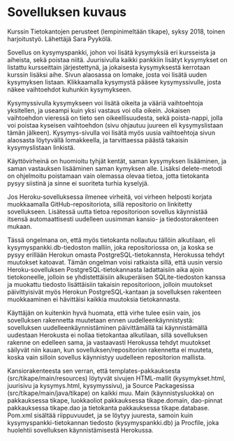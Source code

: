 # Sovelluksen kuvaus

Kurssin Tietokantojen perusteet (lempinimeltään tikape), syksy 2018, toinen harjoitustyö. Lähettäjä Sara Pyykölä.

Sovellus on kysymyspankki, johon voi lisätä kysymyksiä eri kursseista ja aiheista, sekä poistaa niitä.
Juurisivulla kaikki pankkiin lisätyt kysymykset on listattu kursseittain järjestettynä, ja jokaisesta kysymyksestä 
kerrotaan kurssin lisäksi aihe.
Sivun alaosassa on lomake, josta voi lisätä uuden kysymyksen listaan.
Klikkaamalla kysymystä pääsee kysymyssivulle, josta näkee vaihtoehdot kuhunkin kysymykseen. 

Kysymyssivulla kysymykseen voi lisätä oikeita ja vääriä vaihtoehtoja yksitellen, ja useampi kuin yksi vastaus voi olla oikein.
Jokaisen vaihtoehdon vieressä on tieto sen oikeellisuudesta, sekä poista-nappi, jolla voi poistaa kyseisen vaihtoehdon (sivu ohjautuu
juureen eli kysymyslistaan tämän jälkeen).
Kysymys-sivulla voi lisätä myös uusia vaihtoehtoja sivun alaosasta löytyvällä lomakkeella, ja tarvittaessa päästä
takaisin kysymyslistaan linkistä.

Käyttövirheinä on huomioitu tyhjät kentät, saman kysymyksen lisääminen, ja saman vastauksen lisääminen saman kymyksen alle.
Lisäksi delete-metodi on ohjelmoitu poistamaan vain olemassa olevaa tietoa, jotta tietokanta pysyy siistinä ja sinne ei suoriteta turhia
kyselyjä.

Jos Heroku-sovelluksessa ilmenee virheitä, voi virheen helposti korjata muokkaamalla GitHub-repositoriota, sillä repositorio on
linkitetty sovellukseen. Lisätessä uutta tietoa repositorioon sovellus käynnistää itsensä automaattisesti uudelleen uusimman kansio- ja
tiedostorakenteen mukaan.

Tässä ongelmana on, että myös tietokanta nollautuu tällöin alkutilaan, eli kysymyspankki.db-tiedoston malliin, joka
repositoriossa on, ja koska se pysyy erillään Herokun omasta PostgreSQL-tietokannsta, Herokussa tehdyt muutokset katoavat.
Tämän ongelman voisi ratkaista sillä, että uusin versio Heroku-sovelluksen PostgreSQL-tietokannasta ladattaisiin
aika ajoin tietokoneelle, jolloin se yhdistettäisiin alkuperäisen SQLite-tiedoston kanssa ja muokattu tiedosto lisättäisiin takaisin
repositorioon, jolloin muutokset päivittyisivät myös Herokun PostgreSQL-kantaan ja sovelluksen rakenteen muokkaaminen ei hävittäisi
kaikkia muutoksia tietokannasta.

Käyttäjän on kuitenkin hyvä huomata, että virhe tulee esiin vain, jos sovelluksen rakennetta muutetaan ennen uudelleenkäynnistystä:
sovelluksen uudelleenkäynnistäminen päivittämällä tai käynnistämällä uudestaan Herokusta ei nollaa tietokantaa alkutilaan, sillä
sovelluksen rakenne on edelleen sama, ja vastaavasti Herokussa tehdyt muutokset säilyvät niin kauan, kun sovelluksen/repositorion
rakennetta ei muuteta, koska vain silloin sovellus käynnistyy uudelleen repositorion mallista.

Kansiorakenteesta sen verran, että templates-pakkauksesta (src/tikape/main/resources) löytyvät sivujen HTML-mallit (kysymykset.html,
juurisivu ja kysymys.html, kysymyssivu), ja Source Packagesissa (src/tikape/main/java/tikape) on kaikki muu. Main (käynnistysluokka) on
pakkauksessa tikape, luokkaoliot pakkauksessa tikape.domain, dao-pinnat pakkauksessa tikape.dao ja tietokanta pakkauksessa
tikape.database. Pom.xml sisältää riippuvuudet, ja se löytyy juuresta, samoin kuin kysymyspankki-tietokannan
tiedosto (kysymyspankki.db) ja Procfile, joka huolehtii sovelluksen käynnistämisestä Herokussa.
